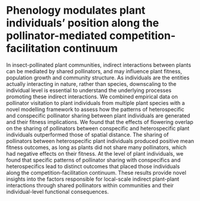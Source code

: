 # Phenology modulates plant individuals’ position along the pollinator-mediated competition-facilitation continuum

In insect-pollinated plant communities, indirect interactions between plants can be mediated by shared pollinators, and may influence plant fitness, population growth and community structure. As individuals are the entities actually interacting in nature, rather than species, downscaling to the individual level is essential to understand the underlying processes promoting these indirect interactions. We combined empirical data on pollinator visitation to plant individuals from multiple plant species with a novel modelling framework to assess how the patterns of heterospecific and conspecific pollinator sharing between plant individuals are generated and their fitness implications. We found that the effects of flowering overlap on the sharing of pollinators between conspecific and heterospecific plant individuals outperformed those of spatial distance. The sharing of pollinators between heterospecific plant individuals produced positive mean fitness outcomes, as long as plants did not share many pollinators, which had negative effects on their fitness. At the level of plant individuals, we found that specific patterns of pollinator sharing with conspecifics and heterospecifics lead to distinct outcomes that placed those individuals along the competition-facilitation continuum. These results provide novel insights into the factors responsible for local-scale indirect plant-plant interactions through shared pollinators within communities and their individual-level functional consequences.

